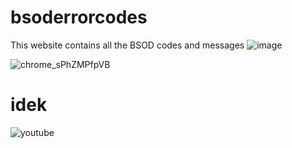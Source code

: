 # bsoderrorcodes
This website contains all the BSOD codes and messages
![image](https://user-images.githubusercontent.com/36286877/184384505-1f3e9bbb-c074-4a0c-ac24-b9f9132e7d36.png)


![chrome_sPhZMPfpVB](https://user-images.githubusercontent.com/36286877/127769772-8ebf5e52-c366-4acd-9943-badbe8f37be9.png)



























# idek

![youtube](https://user-images.githubusercontent.com/36286877/127772778-32629ae4-da34-4cb2-8054-23840b4bfcec.png)

